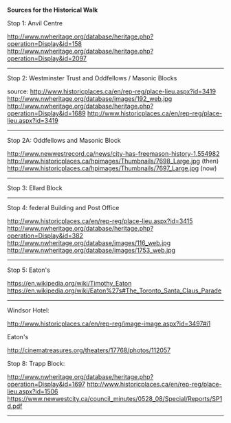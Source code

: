 **Sources for the Historical Walk**

Stop 1: Anvil Centre

http://www.nwheritage.org/database/heritage.php?operation=Display&id=158
http://www.nwheritage.org/database/heritage.php?operation=Display&id=2097

---

Stop 2: Westminster Trust and Oddfellows / Masonic Blocks

source: http://www.historicplaces.ca/en/rep-reg/place-lieu.aspx?id=3419
http://www.nwheritage.org/database/images/192_web.jpg
http://www.nwheritage.org/database/heritage.php?operation=Display&id=1689
http://www.historicplaces.ca/en/rep-reg/place-lieu.aspx?id=3419

---

Stop 2A: Oddfellows and Masonic Block

http://www.newwestrecord.ca/news/city-has-freemason-history-1.554982
http://www.historicplaces.ca/hpimages/Thumbnails/7698_Large.jpg (then)
http://www.historicplaces.ca/hpimages/Thumbnails/7697_Large.jpg (now)

---

Stop 3: Ellard Block


---

Stop 4: federal Building and Post Office

http://www.historicplaces.ca/en/rep-reg/place-lieu.aspx?id=3415
http://www.nwheritage.org/database/heritage.php?operation=Display&id=382
http://www.nwheritage.org/database/images/116_web.jpg
http://www.nwheritage.org/database/images/1753_web.jpg

---

Stop 5: Eaton's

https://en.wikipedia.org/wiki/Timothy_Eaton
https://en.wikipedia.org/wiki/Eaton%27s#The_Toronto_Santa_Claus_Parade

---

Windsor Hotel:

http://www.historicplaces.ca/en/rep-reg/image-image.aspx?id=3497#i1

Eaton's

http://cinematreasures.org/theaters/17768/photos/112057


Stop 8: Trapp Block:

http://www.nwheritage.org/database/heritage.php?operation=Display&id=1697
http://www.historicplaces.ca/en/rep-reg/place-lieu.aspx?id=1506
https://www.newwestcity.ca/council_minutes/0528_08/Special/Reports/SP1d.pdf

---

